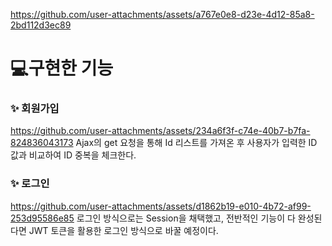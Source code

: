 
https://github.com/user-attachments/assets/a767e0e8-d23e-4d12-85a8-2bd112d3ec89
# 💻구현한 기능


### ✨ 회원가입
https://github.com/user-attachments/assets/234a6f3f-c74e-40b7-b7fa-824836043173
Ajax의 get 요청을 통해 Id 리스트를 가져온 후 사용자가 입력한 ID 값과 비교하여 ID 중복을 체크한다.

### ✨ 로그인
https://github.com/user-attachments/assets/d1862b19-e010-4b72-af99-253d95586e85
로그인 방식으로는 Session을 채택했고, 전반적인 기능이 다 완성된다면 JWT 토큰을 활용한 로그인 방식으로 바꿀 예정이다.
